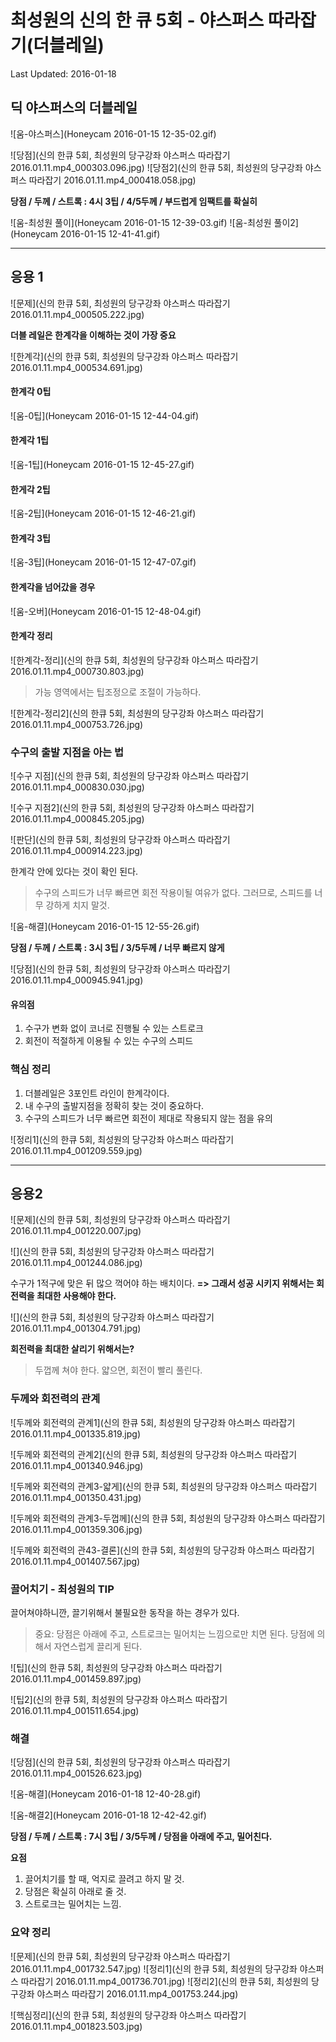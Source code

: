 # 최성원의 신의 한 큐 5회 - 야스퍼스 따라잡기(더블레일)

Last Updated: 2016-01-18

## 딕 야스퍼스의 더블레일

![움-야스퍼스](Honeycam 2016-01-15 12-35-02.gif)

![당점](신의 한큐 5회, 최성원의 당구강좌 야스퍼스 따라잡기 2016.01.11.mp4_000303.096.jpg)
![당점2](신의 한큐 5회, 최성원의 당구강좌 야스퍼스 따라잡기 2016.01.11.mp4_000418.058.jpg)

**당점 / 두께 / 스트록 : 4시 3팁 / 4/5두께 / 부드럽게 임팩트를 확실히**

![움-최성원 풀이](Honeycam 2016-01-15 12-39-03.gif)
![움-최성원 풀이2](Honeycam 2016-01-15 12-41-41.gif)

---

## 응용 1

![문제](신의 한큐 5회, 최성원의 당구강좌 야스퍼스 따라잡기 2016.01.11.mp4_000505.222.jpg)

**더블 레일은 한계각을 이해하는 것이 가장 중요**

![한계각](신의 한큐 5회, 최성원의 당구강좌 야스퍼스 따라잡기 2016.01.11.mp4_000534.691.jpg)

#### 한계각 0팁

![움-0팁](Honeycam 2016-01-15 12-44-04.gif)

#### 한계각 1팁

![움-1팁](Honeycam 2016-01-15 12-45-27.gif)

#### 한게각 2팁

![움-2팁](Honeycam 2016-01-15 12-46-21.gif)

#### 한계각 3팁

![움-3팁](Honeycam 2016-01-15 12-47-07.gif)

#### 한계각을 넘어갔을 경우

![움-오버](Honeycam 2016-01-15 12-48-04.gif)

#### 한계각 정리

![한계각-정리](신의 한큐 5회, 최성원의 당구강좌 야스퍼스 따라잡기 2016.01.11.mp4_000730.803.jpg)

> 가능 영역에서는 팁조정으로 조절이 가능하다.

![한계각-정리2](신의 한큐 5회, 최성원의 당구강좌 야스퍼스 따라잡기 2016.01.11.mp4_000753.726.jpg)

### 수구의 출발 지점을 아는 법

![수구 지점](신의 한큐 5회, 최성원의 당구강좌 야스퍼스 따라잡기 2016.01.11.mp4_000830.030.jpg)

![수구 지점2](신의 한큐 5회, 최성원의 당구강좌 야스퍼스 따라잡기 2016.01.11.mp4_000845.205.jpg)

![판단](신의 한큐 5회, 최성원의 당구강좌 야스퍼스 따라잡기 2016.01.11.mp4_000914.223.jpg)

한계각 안에 있다는 것이 확인 된다.

> 수구의 스피드가 너무 빠르면 회전 작용이될 여유가 없다.
> 그러므로, 스피드를 너무 강하게 치지 말것.

![움-해결](Honeycam 2016-01-15 12-55-26.gif)

**당점 / 두께 / 스트록 : 3시 3팁 / 3/5두께 / 너무 빠르지 않게**

![당점](신의 한큐 5회, 최성원의 당구강좌 야스퍼스 따라잡기 2016.01.11.mp4_000945.941.jpg)

#### 유의점

1. 수구가 변화 없이 코너로 진행될 수 있는 스트로크
2. 회전이 적절하게 이용될 수 있는 수구의 스피드

### 핵심 정리

1. 더블레일은 3포인트 라인이 한계각이다.
2. 내 수구의 출발지점을 정확히 찾는 것이 중요하다.
3. 수구의 스피드가 너무 빠르면 회전이 제대로 작용되지 않는 점을 유의

![정리1](신의 한큐 5회, 최성원의 당구강좌 야스퍼스 따라잡기 2016.01.11.mp4_001209.559.jpg)

---

## 응용2 

![문제](신의 한큐 5회, 최성원의 당구강좌 야스퍼스 따라잡기 2016.01.11.mp4_001220.007.jpg)

![](신의 한큐 5회, 최성원의 당구강좌 야스퍼스 따라잡기 2016.01.11.mp4_001244.086.jpg)

수구가 1적구에 맞은 뒤 많으 꺽어야 하는 배치이다.
**=> 그래서 성공 시키지 위해서는 회전력을 최대한 사용해야 한다.**

![](신의 한큐 5회, 최성원의 당구강좌 야스퍼스 따라잡기 2016.01.11.mp4_001304.791.jpg)

**회전력을 최대한 살리기 위해서는?**

> 두껍께 쳐야 한다.
> 얇으면, 회전이 빨리 풀린다.

### 두께와 회전력의 관계

![두께와 회전력의 관계1](신의 한큐 5회, 최성원의 당구강좌 야스퍼스 따라잡기 2016.01.11.mp4_001335.819.jpg)

![두께와 회전력의 관계2](신의 한큐 5회, 최성원의 당구강좌 야스퍼스 따라잡기 2016.01.11.mp4_001340.946.jpg)

![두께와 회전력의 관계3-얇게](신의 한큐 5회, 최성원의 당구강좌 야스퍼스 따라잡기 2016.01.11.mp4_001350.431.jpg)

![두께와 회전력의 관계3-두껍께](신의 한큐 5회, 최성원의 당구강좌 야스퍼스 따라잡기 2016.01.11.mp4_001359.306.jpg)

![두께와 회전력의 관43-결론](신의 한큐 5회, 최성원의 당구강좌 야스퍼스 따라잡기 2016.01.11.mp4_001407.567.jpg)

### 끌어치기 - 최성원의 TIP

끌어쳐야하니깐, 끌기위해서 불필요한 동작을 하는 경우가 있다.

> 중요: 당점은 아래에 주고, 스트로크는 밀어치는 느낌으로만 치면 된다.
> 당점에 의해서 자연스럽게 끌리게 된다.

![팁](신의 한큐 5회, 최성원의 당구강좌 야스퍼스 따라잡기 2016.01.11.mp4_001459.897.jpg)

![팁2](신의 한큐 5회, 최성원의 당구강좌 야스퍼스 따라잡기 2016.01.11.mp4_001511.654.jpg)

### 해결

![당점](신의 한큐 5회, 최성원의 당구강좌 야스퍼스 따라잡기 2016.01.11.mp4_001526.623.jpg)

![움-해결](Honeycam 2016-01-18 12-40-28.gif)

![움-해결2](Honeycam 2016-01-18 12-42-42.gif)

**당점 / 두께 / 스트록 : 7시 3팁 / 3/5두께 / 당점을 아래에 주고, 밀어친다.**

**요점**

1. 끌어치기를 할 때, 억지로 끌려고 하지 말 것.
2. 당점은 확실히 아래로 줄 것.
3. 스트로크는 밀어치는 느낌.

### 요약 정리

![문제](신의 한큐 5회, 최성원의 당구강좌 야스퍼스 따라잡기 2016.01.11.mp4_001732.547.jpg)
![정리1](신의 한큐 5회, 최성원의 당구강좌 야스퍼스 따라잡기 2016.01.11.mp4_001736.701.jpg)
![정리2](신의 한큐 5회, 최성원의 당구강좌 야스퍼스 따라잡기 2016.01.11.mp4_001753.244.jpg)

![핵심정리](신의 한큐 5회, 최성원의 당구강좌 야스퍼스 따라잡기 2016.01.11.mp4_001823.503.jpg)



